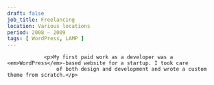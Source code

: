 ```yaml
---
draft: false
job_title: Freelancing
location: Various locations
period: 2008 — 2009
tags: [ WordPress, LAMP ]
---
```

                <p>My first paid work as a developer was a <em>WordPress</em>-based website for a startup. I took care
                    of both design and development and wrote a custom theme from scratch.</p>
